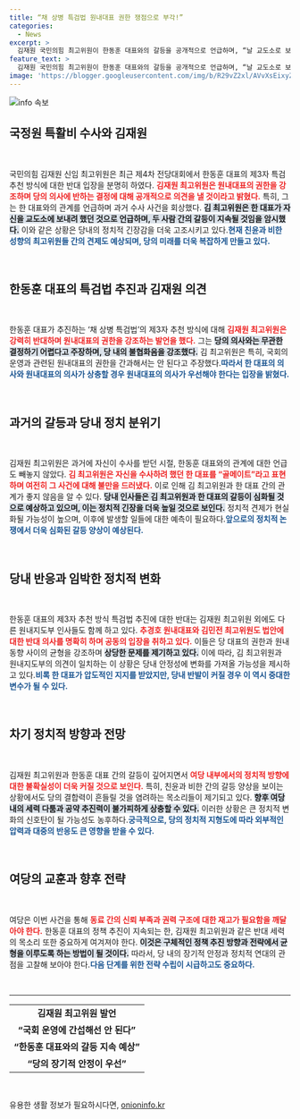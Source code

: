 ```yaml
---
title: “채 상병 특검법 원내대표 권한 쟁점으로 부각!”
categories:
  - News
excerpt: >
  김재원 국민의힘 최고위원이 한동훈 대표와의 갈등을 공개적으로 언급하며, “날 교도소로 보내려 했다”는 발언을 남겼다. 여당 내 친윤과 비한 갈등이 격화될 전망이다. 클릭해서 자세히 알아보세요!
feature_text: >
  김재원 국민의힘 최고위원이 한동훈 대표와의 갈등을 공개적으로 언급하며, “날 교도소로 보내려 했다”는 발언을 남겼다. 여당 내 친윤과 비한 갈등이 격화될 전망이다. 클릭해서 자세히 알아보세요!
image: 'https://blogger.googleusercontent.com/img/b/R29vZ2xl/AVvXsEixyZcFfHzMRdzZMjFBmAUKJYCLCGyLL1o632UiGVXcaFdKo_bkvkuCioo0uUKlGfBVcT3P84aROyZIXSBEx3Aw5nCQ3pTgDom1WDC4m8eifvWiAmWEEVb4x6G_l8C0QH225ldMjyaFvpxGEBGNO37VmDTDMHGhJPq73UglMfDca1-0aw/s1600/blogspot.png'
---
```


<p><img src="https://blogger.googleusercontent.com/img/b/R29vZ2xl/AVvXsEixyZcFfHzMRdzZMjFBmAUKJYCLCGyLL1o632UiGVXcaFdKo_bkvkuCioo0uUKlGfBVcT3P84aROyZIXSBEx3Aw5nCQ3pTgDom1WDC4m8eifvWiAmWEEVb4x6G_l8C0QH225ldMjyaFvpxGEBGNO37VmDTDMHGhJPq73UglMfDca1-0aw/s1600/blogspot.png" alt="info 속보" /></p>

<h2 data-ke-size="size26">국정원 특활비 수사와 김재원</h2>

<p data-ke-size="size16">&nbsp;</p>

<p>국민의힘 김재원 신임 최고위원은 최근 제4차 전당대회에서 한동훈 대표의 제3자 특검 추천 방식에 대한 반대 입장을 분명히 하였다. <b><span style="color: #ee2323;">김재원 최고위원은 원내대표의 권한을 강조하며 당의 의사에 반하는 결정에 대해 공개적으로 의견을 낼 것이라고 밝혔다.</span></b> 특히, 그는 한 대표와의 관계를 언급하며 과거 수사 사건을 회상했다. <b><span style="background-color: #21538527;">김 최고위원은 한 대표가 자신을 교도소에 보내려 했던 것으로 언급하며, 두 사람 간의 갈등이 지속될 것임을 암시했다.</span></b> 이와 같은 상황은 당내의 정치적 긴장감을 더욱 고조시키고 있다.<b><span style="color: #1a5490;">현재 친윤과 비한 성향의 최고위원들 간의 견제도 예상되며, 당의 미래를 더욱 복잡하게 만들고 있다.</span></b> </p>

<p data-ke-size="size16">&nbsp;</p>

<h2 data-ke-size="size26">한동훈 대표의 특검법 추진과 김재원 의견</h2>

<p data-ke-size="size16">&nbsp;</p>

<p>한동훈 대표가 추진하는 ‘채 상병 특검법’의 제3자 추천 방식에 대해 <b><span style="color: #ee2323;">김재원 최고위원은 강력히 반대하며 원내대표의 권한을 강조하는 발언을 했다.</span></b> 그는 <b><span style="background-color: #21538527;">당의 의사와는 무관한 결정하기 어렵다고 주장하며, 당 내의 불협화음을 강조했다.</span></b> 김 최고위원은 특히, 국회의 운영과 관련된 원내대표의 권한을 간과해서는 안 된다고 주장했다.<b><span style="color: #1a5490;">따라서 한 대표의 의사와 원내대표의 의사가 상충할 경우 원내대표의 의사가 우선해야 한다는 입장을 밝혔다.</span></b></p>

<p data-ke-size="size16">&nbsp;</p>

<h2 data-ke-size="size26">과거의 갈등과 당내 정치 분위기</h2>

<p data-ke-size="size16">&nbsp;</p>

<p>김재원 최고위원은 과거에 자신이 수사를 받던 시절, 한동훈 대표와의 관계에 대한 언급도 빼놓지 않았다. <b><span style="color: #ee2323;">김 최고위원은 자신을 수사하려 했던 한 대표를 “골메이트”라고 표현하며 여전히 그 사건에 대해 불만을 드러냈다.</span></b> 이로 인해 김 최고위원과 한 대표 간의 관계가 좋지 않음을 알 수 있다. <b><span style="background-color: #21538527;">당내 인사들은 김 최고위원과 한 대표의 갈등이 심화될 것으로 예상하고 있으며, 이는 정치적 긴장을 더욱 높일 것으로 보인다.</span></b> 정치적 견제가 현실화될 가능성이 높으며, 이후에 발생할 일들에 대한 예측이 필요하다.<b><span style="color: #1a5490;">앞으로의 정치적 논쟁에서 더욱 심화된 갈등 양상이 예상된다.</span></b></p>

<p data-ke-size="size16">&nbsp;</p>

<h2 data-ke-size="size26">당내 반응과 임박한 정치적 변화</h2>

<p data-ke-size="size16">&nbsp;</p>

<p>한동훈 대표의 제3자 추천 방식 특검법 추진에 대한 반대는 김재원 최고위원 외에도 다른 원내지도부 인사들도 함께 하고 있다. <b><span style="color: #ee2323;">추경호 원내대표와 김민전 최고위원도 법안에 대한 반대 의사를 명확히 하며 공동의 입장을 취하고 있다.</span></b> 이들은 당 대표의 권한과 원내동향 사이의 균형을 강조하며 <b><span style="background-color: #21538527;">상당한 문제를 제기하고 있다.</span></b> 이에 따라, 김 최고위원과 원내지도부의 의견이 일치하는 이 상황은 당내 안정성에 변화를 가져올 가능성을 제시하고 있다.<b><span style="color: #1a5490;">비록 한 대표가 압도적인 지지를 받았지만, 당내 반발이 커질 경우 이 역시 중대한 변수가 될 수 있다.</span></b></p>

<p data-ke-size="size16">&nbsp;</p>

<h2 data-ke-size="size26">차기 정치적 방향과 전망</h2>

<p data-ke-size="size16">&nbsp;</p>

<p>김재원 최고위원과 한동훈 대표 간의 갈등이 깊어지면서 <b><span style="color: #ee2323;">여당 내부에서의 정치적 방향에 대한 불확실성이 더욱 커질 것으로 보인다.</span></b> 특히, 친윤과 비한 간의 갈등 양상을 보이는 상황에서도 당의 결합력이 흔들릴 것을 염려하는 목소리들이 제기되고 있다. <b><span style="background-color: #21538527;">향후 여당 내의 세력 다툼과 공약 추진력이 불가피하게 상충할 수 있다.</span></b> 이러한 상황은 큰 정치적 변화의 신호탄이 될 가능성도 농후하다.<b><span style="color: #1a5490;">궁극적으로, 당의 정치적 지형도에 따라 외부적인 압력과 대중의 반응도 큰 영향을 받을 수 있다.</span></b></p>

<p data-ke-size="size16">&nbsp;</p>

<h2 data-ke-size="size26">여당의 교훈과 향후 전략</h2>

<p data-ke-size="size16">&nbsp;</p>

<p>여당은 이번 사건을 통해 <b><span style="color: #ee2323;">동료 간의 신뢰 부족과 권력 구조에 대한 재고가 필요함을 깨달아야 한다.</span></b> 한동훈 대표의 정책 추진이 지속되는 한, 김재원 최고위원과 같은 반대 세력의 목소리 또한 중요하게 여겨져야 한다. <b><span style="background-color: #21538527;">이것은 구체적인 정책 추진 방향과 전략에서 균형을 이루도록 하는 방법이 될 것이다.</span></b> 따라서, 당 내의 장기적 안정과 정치적 연대의 관점을 고찰해 보아야 한다.<b><span style="color: #1a5490;">다음 단계를 위한 전략 수립이 시급하고도 중요하다.</span></b></p>

<p data-ke-size="size16">&nbsp;</p>

<hr/>

<table style="border-collapse: collapse; border: none; width: 100%; table-layout: auto;">
<tbody>
<tr>
<td style="text-align: center; height: 17px;"><b>김재원 최고위원 발언</b></td>
</tr>
<tr>
<td style="text-align: center; height: 17px;"><b>“국회 운영에 간섭해선 안 된다”</b></td>
</tr>
<tr>
<td style="text-align: center; height: 17px;"><b>“한동훈 대표와의 갈등 지속 예상”</b></td>
</tr>
<tr>
<td style="text-align: center; height: 17px;"><b>“당의 장기적 안정이 우선”</b></td>
</tr>
</tbody>
</table>

<p data-ke-size="size16">&nbsp;</p>
유용한 생활 정보가 필요하시다면, <a href="https://onioninfo.kr" rel="dofollow">onioninfo.kr</a>


